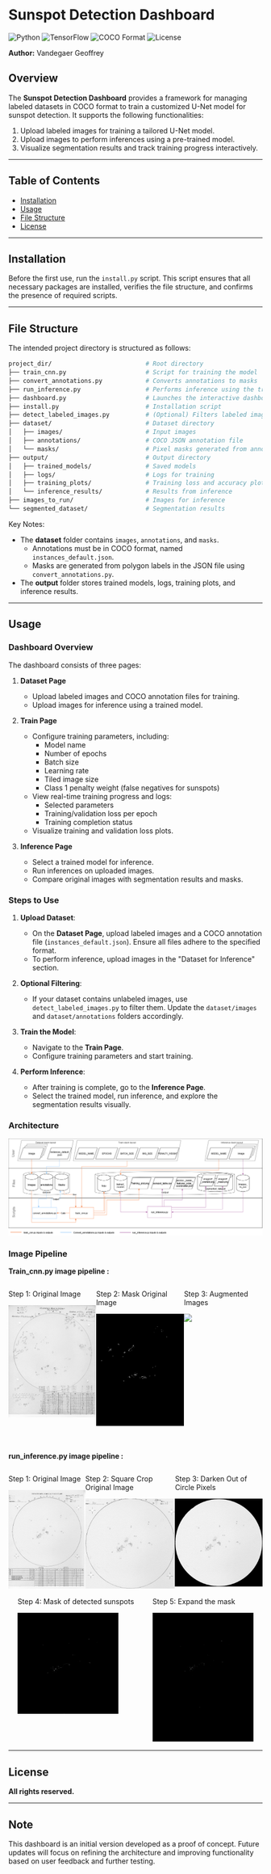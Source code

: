 # Sunspot Detection Dashboard

![Python](https://img.shields.io/badge/Python-3.8%2B-blue)
![TensorFlow](https://img.shields.io/badge/Framework-TensorFlow-orange)
![COCO Format](https://img.shields.io/badge/Dataset-COCO-green)
![License](https://img.shields.io/badge/License-All%20Rights%20Reserved-red)



**Author:** Vandegaer Geoffrey


## Overview

The **Sunspot Detection Dashboard** provides a framework for managing labeled datasets in COCO format to train a customized U-Net model for sunspot detection. It supports the following functionalities:

1. Upload labeled images for training a tailored U-Net model.
2. Upload images to perform inferences using a pre-trained model.
3. Visualize segmentation results and track training progress interactively.

---

## Table of Contents

- [Installation](#installation)
- [Usage](#usage)
- [File Structure](#file-structure)
- [License](#license)

---

## Installation

Before the first use, run the `install.py` script. This script ensures that all necessary packages are installed, verifies the file structure, and confirms the presence of required scripts.

---

## File Structure

The intended project directory is structured as follows:

```bash
project_dir/                          # Root directory
├── train_cnn.py                      # Script for training the model
├── convert_annotations.py            # Converts annotations to masks
├── run_inference.py                  # Performs inference using the trained model
├── dashboard.py                      # Launches the interactive dashboard
├── install.py                        # Installation script
├── detect_labeled_images.py          # (Optional) Filters labeled images
├── dataset/                          # Dataset directory
│   ├── images/                       # Input images
│   ├── annotations/                  # COCO JSON annotation file
│   └── masks/                        # Pixel masks generated from annotations
├── output/                           # Output directory
│   ├── trained_models/               # Saved models
│   ├── logs/                         # Logs for training
│   ├── training_plots/               # Training loss and accuracy plots
│   └── inference_results/            # Results from inference
├── images_to_run/                    # Images for inference
└── segmented_dataset/                # Segmentation results
```


Key Notes:

- The **dataset** folder contains `images`, `annotations`, and `masks`. 
  - Annotations must be in COCO format, named `instances_default.json`.
  - Masks are generated from polygon labels in the JSON file using `convert_annotations.py`.
- The **output** folder stores trained models, logs, training plots, and inference results.

---

## Usage

### Dashboard Overview

The dashboard consists of three pages:

1. **Dataset Page**
   - Upload labeled images and COCO annotation files for training.
   - Upload images for inference using a trained model.

2. **Train Page**
   - Configure training parameters, including:
     - Model name
     - Number of epochs
     - Batch size
     - Learning rate
     - Tiled image size
     - Class 1 penalty weight (false negatives for sunspots)
   - View real-time training progress and logs:
     - Selected parameters
     - Training/validation loss per epoch
     - Training completion status
   - Visualize training and validation loss plots.

3. **Inference Page**
   - Select a trained model for inference.
   - Run inferences on uploaded images.
   - Compare original images with segmentation results and masks.


### Steps to Use

1. **Upload Dataset**: 
   - On the **Dataset Page**, upload labeled images and a COCO annotation file (`instances_default.json`). Ensure all files adhere to the specified format.
   - To perform inference, upload images in the "Dataset for Inference" section.

2. **Optional Filtering**:
   - If your dataset contains unlabeled images, use `detect_labeled_images.py` to filter them. Update the `dataset/images` and `dataset/annotations` folders accordingly.

3. **Train the Model**:
   - Navigate to the **Train Page**.
   - Configure training parameters and start training.

4. **Perform Inference**:
   - After training is complete, go to the **Inference Page**.
   - Select the trained model, run inference, and explore the segmentation results visually.

### Architecture 

![Dashboard Overview](assets/Sunspot-dashboard(demo).png)

### Image Pipeline 

**Train_cnn.py image pipeline :**

<div style="display: flex; justify-content: space-around;">
  <div>
    <p>Step 1: Original Image</p>
    <img src="assets/usd195604170830.bmp" width="200">
  </div>
  <div>
    <p>Step 2: Mask Original Image</p>
    <img src="assets/usd195604170830.png" width="200">
  </div>
  <div>
    <p>Step 3: Augmented Images</p>
    <img src="assets/Augmented_images.png" width="200">
  </div>
</div>

<br>
<br>

**run_inference.py image pipeline :**

<div style="display: flex; justify-content: space-around;">
  <div>
    <p>Step 1: Original Image</p>
    <img src="assets/usd198202101052.jpg" width="200">
  </div>
  <div>
    <p>Step 2: Square Crop Original Image</p>
    <img src="assets/usd198202101052_square.jpg" width="200">
  </div>
  <div>
    <p>Step 3: Darken Out of Circle Pixels</p>
    <img src="assets/usd198202101052_square_darken.png" width="200">
  </div>
</div>

<div style="display: flex; justify-content: space-around;">
  <div>
    <p>Step 4: Mask of detected sunspots</p>
    <img src="assets/usd198202101052_square_mask.png" width="200">
  </div>
  <div>
    <p>Step 5: Expand the mask </p>
    <img src="assets/Full_mask.png" width="200">
  </div>
</div>


---

## License

**All rights reserved.**

---

## Note

This dashboard is an initial version developed as a proof of concept. Future updates will focus on refining the architecture and improving functionality based on user feedback and further testing.

